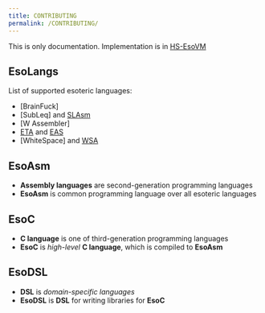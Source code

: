 ```yaml
---
title: CONTRIBUTING
permalink: /CONTRIBUTING/
---
```


This is only documentation.
Implementation is in [HS-EsoVM](https://esovm.github.io/hs-esovm/)

## EsoLangs
List of supported esoteric languages:
   * [BrainFuck]
   * [SubLeq] and [SLAsm](http://mazonka.com/subleq/sqasm.cpp)
   * [W Assembler]
   * [ETA](http://www.miketaylor.org.uk/tech/eta/doc/manual.html) and [EAS](http://www.miketaylor.org.uk/tech/eta/doc/easman.html)
   * [WhiteSpace] and [WSA](http://web.archive.org/web/20150102035404/http://www.burghard.info/Code/Whitespace/index.html)

## EsoAsm
* **Assembly languages** are second-generation programming languages
* **EsoAsm** is common programming language over all esoteric languages

## EsoC
* **C language** is one of third-generation programming languages
* **EsoC** is *high-level* **C language**, which is compiled to **EsoAsm**

## EsoDSL
* **DSL** is *domain-specific languages*
* **EsoDSL** is **DSL** for writing libraries for **EsoC**

